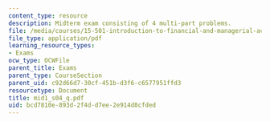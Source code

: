 ```yaml
---
content_type: resource
description: Midterm exam consisting of 4 multi-part problems.
file: /media/courses/15-501-introduction-to-financial-and-managerial-accounting-spring-2004/bcd7810e893d2f4dd7ee2e914d8cfded_mid1_s04_q.pdf
file_type: application/pdf
learning_resource_types:
- Exams
ocw_type: OCWFile
parent_title: Exams
parent_type: CourseSection
parent_uid: c92d66d7-30cf-451b-d3f6-c6577951ffd3
resourcetype: Document
title: mid1_s04_q.pdf
uid: bcd7810e-893d-2f4d-d7ee-2e914d8cfded
---
```

